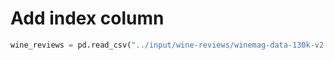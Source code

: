 # Add index column

```python
wine_reviews = pd.read_csv("../input/wine-reviews/winemag-data-130k-v2.csv", index_col=0)
```
